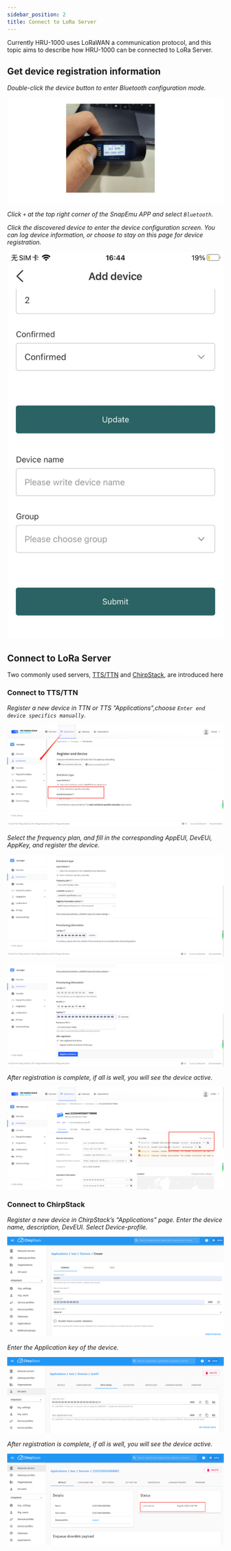```yaml
---
sidebar_position: 2
title: Connect to LoRa Server
---
```



Currently HRU-1000 uses LoRaWAN a communication protocol, and this topic aims to describe how HRU-1000 can be connected to LoRa Server.

## Get device registration information

*Double-click the device button to enter Bluetooth configuration mode.*

![](img/BT.png)

*Click `+` at the top right corner of the SnapEmu APP and select `Bluetooth`.*

*Click the discovered device to enter the device configuration screen. You can log device information, or choose to stay on this page for device registration.*

![](img/btadd.jpg)

## Connect to LoRa Server

Two commonly used servers, [TTS/TTN](https://www.thethingsindustries.com/) and [ChirpStack](https://www.chirpstack.io/), are introduced here

### Connect to TTS/TTN

*Register a new device in TTN or TTS "Applications",choose `Enter end device specifics manually`.*

![](img/5.png)

*Select the frequency plan, and fill in the corresponding AppEUI, DevEUi, AppKey, and register the device.*

![](img/6.png)

![](img/3.png)

*After registration is complete, if all is well, you will see the device active.*

![](img/7.jpg)

### Connect to ChirpStack

*Register a new device in ChirpStack’s “Applications” page. Enter the device name, description, DevEUI. Select Device-profile.*

![](img/20.png)

*Enter the Application key of the device.*

![](img/21.png)

*After registration is complete, if all is well, you will see the device active.*

![](img/22.png)




